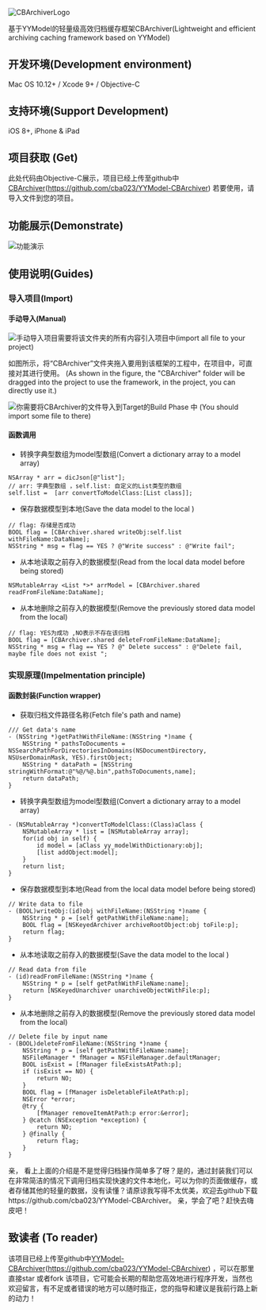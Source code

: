 ![CBArchiverLogo](http://upload-images.jianshu.io/upload_images/2484280-6a7485126a4b6571.png?imageMogr2/auto-orient/strip%7CimageView2/2/w/1240)


基于YYModel的轻量级高效归档缓存框架CBArchiver(Lightweight and efficient archiving caching framework based on YYModel)

## 开发环境(Development environment)

 Mac OS 10.12+ / Xcode 9+ / Objective-C
## 支持环境(Support Development)
iOS 8+, iPhone & iPad
## 项目获取 (Get)
此处代码由Objective-C展示，项目已经上传至github中[CBArchiver](https://github.com/cba023/YYModel-CBArchiver)(https://github.com/cba023/YYModel-CBArchiver)
若要使用，请导入文件到您的项目。

## 功能展示(Demonstrate)

![功能演示](http://upload-images.jianshu.io/upload_images/2484280-9d598797a69d7621.gif?imageMogr2/auto-orient/strip)


## 使用说明(Guides)
### 导入项目(Import)
####  手动导入(Manual)
![手动导入项目需要将该文件夹的所有内容引入项目中(import all file to your project)](http://upload-images.jianshu.io/upload_images/2484280-35e9a26a68edbdcd.png?imageMogr2/auto-orient/strip%7CimageView2/2/w/1240)

如图所示，将“CBArchiver”文件夹拖入要用到该框架的工程中，在项目中，可直接对其进行使用。 (As shown in the figure, the "CBArchiver" folder will be dragged into the project to use the framework, in the project, you can directly use it.)

![你需要将CBArchiver的文件导入到Target的Build Phase 中 (You should import some file to there)](http://upload-images.jianshu.io/upload_images/2484280-fecbddb0de1f3fa5.png?imageMogr2/auto-orient/strip%7CimageView2/2/w/1240)

#### 函数调用

* 转换字典型数组为model型数组(Convert a dictionary array to a model array)
```
NSArray * arr = dicJson[@"list"];
// arr: 字典型数组 ，self.list: 自定义的List类型的数组 
self.list =  [arr convertToModelClass:[List class]];
```
* 保存数据模型到本地(Save the data model to the local
)

```
// flag: 存储是否成功
BOOL flag = [CBArchiver.shared writeObj:self.list withFileName:DataName];
NSString * msg = flag == YES ? @"Write success" : @"Write fail";
```

* 从本地读取之前存入的数据模型(Read from the local data model before being stored)

```
NSMutableArray <List *>* arrModel = [CBArchiver.shared readFromFileName:DataName];
```

* 从本地删除之前存入的数据模型(Remove the previously stored data model from the local)

```
// flag: YES为成功 ,NO表示不存在该归档
BOOL flag = [CBArchiver.shared deleteFromFileName:DataName];
NSString * msg = flag == YES ? @" Delete success" : @"Delete fail, maybe file does not exist ";
```
### 实现原理(Impelmentation principle)

#### 函数封装(Function wrapper)

* 获取归档文件路径名称(Fetch file's path and name)
```
/// Get data's name
- (NSString *)getPathWithFileName:(NSString *)name {
    NSString * pathsToDocuments = NSSearchPathForDirectoriesInDomains(NSDocumentDirectory, NSUserDomainMask, YES).firstObject;
    NSString * dataPath = [NSString stringWithFormat:@"%@/%@.bin",pathsToDocuments,name];
    return dataPath;
}
```

* 转换字典型数组为model型数组(Convert a dictionary array to a model array)
```
- (NSMutableArray *)convertToModelClass:(Class)aClass {
    NSMutableArray * list = [NSMutableArray array];
    for(id obj in self) {
        id model = [aClass yy_modelWithDictionary:obj];
        [list addObject:model];
    }
    return list;
}
```
* 保存数据模型到本地(Read from the local data model before being stored)

```
// Write data to file
- (BOOL)writeObj:(id)obj withFileName:(NSString *)name {
    NSString * p = [self getPathWithFileName:name];
    BOOL flag = [NSKeyedArchiver archiveRootObject:obj toFile:p];
    return flag;
}
```

* 从本地读取之前存入的数据模型(Save the data model to the local
)

```
// Read data from file
- (id)readFromFileName:(NSString *)name {
    NSString * p = [self getPathWithFileName:name];
    return [NSKeyedUnarchiver unarchiveObjectWithFile:p];
}
```

* 从本地删除之前存入的数据模型(Remove the previously stored data model from the local)

```
// Delete file by input name
- (BOOL)deleteFromFileName:(NSString *)name {
    NSString * p = [self getPathWithFileName:name];
    NSFileManager * fManager = NSFileManager.defaultManager;
    BOOL isExist = [fManager fileExistsAtPath:p];
    if (isExist == NO) {
        return NO;
    }
    BOOL flag = [fManager isDeletableFileAtPath:p];
    NSError *error;
    @try {
        [fManager removeItemAtPath:p error:&error];
    } @catch (NSException *exception) {
        return NO;
    } @finally {
        return flag;
    }
}
```

亲， 看上上面的介绍是不是觉得归档操作简单多了呀？是的，通过封装我们可以在非常简洁的情况下调用归档实现快速的文件本地化，可以为你的页面做缓存，或者存储其他的轻量的数据，没有读懂？请原谅我写得不太优美，欢迎去github下载https://github.com/cba023/YYModel-CBArchiver。
亲，学会了吧？赶快去嗨皮吧！

## 致读者 (To reader)
该项目已经上传至github中[YYModel-CBArchiver](https://github.com/cba023/YYModel-CBArchiver)(https://github.com/cba023/YYModel-CBArchiver)
，可以在那里直接star 或者fork 该项目，它可能会长期的帮助您高效地进行程序开发，当然也欢迎留言，有不足或者错误的地方可以随时指正，您的指导和建议是我前行路上新的动力！

